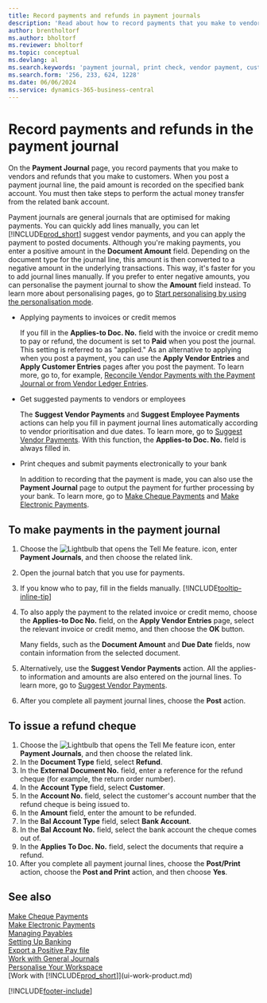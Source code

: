 ```yaml
---
title: Record payments and refunds in payment journals
description: 'Read about how to record payments that you make to vendors, and refunds that you make to customers, on the Payment Journal page.'
author: brentholtorf
ms.author: bholtorf
ms.reviewer: bholtorf
ms.topic: conceptual
ms.devlang: al
ms.search.keywords: 'payment journal, print check, vendor payment, customer refund, refund check, creditor, debt, balance due, AP'
ms.search.form: '256, 233, 624, 1228'
ms.date: 06/06/2024
ms.service: dynamics-365-business-central
---
```

# Record payments and refunds in the payment journal

On the **Payment Journal** page, you record payments that you make to vendors and refunds that you make to customers. When you post a payment journal line, the paid amount is recorded on the specified bank account. You must then take steps to perform the actual money transfer from the related bank account.  

Payment journals are general journals that are optimised for making payments. You can quickly add lines manually, you can let [!INCLUDE[prod_short](includes/prod_short.md)] suggest vendor payments, and you can apply the payment to posted documents. Although you're making payments, you enter a positive amount in the **Document Amount** field. Depending on the document type for the journal line, this amount is then converted to a negative amount in the underlying transactions. This way, it's faster for you to add journal lines manually. If you prefer to enter negative amounts, you can personalise the payment journal to show the **Amount** field instead. To learn more about personalising pages, go to [Start personalising by using the personalisation mode](ui-personalization-user.md#start-personalizing-by-using-the-personalization-mode).  

- Applying payments to invoices or credit memos

    If you fill in the **Applies-to Doc. No.** field with the invoice or credit memo to pay or refund, the document is set to **Paid** when you post the journal. This setting is referred to as "applied." As an alternative to applying when you post a payment, you can use the **Apply Vendor Entries** and **Apply Customer Entries** pages after you post the payment. To learn more, go to, for example, [Reconcile Vendor Payments with the Payment Journal or from Vendor Ledger Entries](payables-how-apply-purchase-transactions-manually.md).  

- Get suggested payments to vendors or employees

    The **Suggest Vendor Payments** and **Suggest Employee Payments** actions can help you fill in payment journal lines automatically according to vendor prioritisation and due dates. To learn more, go to [Suggest Vendor Payments](payables-how-suggest-vendor-payments.md). With this function, the **Applies-to Doc. No.** field is always filled in.  

- Print cheques and submit payments electronically to your bank

    In addition to recording that the payment is made, you can also use the **Payment Journal** page to output the payment for further processing by your bank. To learn more, go to [Make Cheque Payments](payables-how-work-checks.md) and [Make Electronic Payments](finance-make-payments-with-bank-data-conversion-service-or-sepa-credit-transfer.md#exporting-payments-to-a-bank-file).  

## To make payments in the payment journal

1. Choose the ![Lightbulb that opens the Tell Me feature.](media/ui-search/search_small.png "Tell me what you want to do") icon, enter **Payment Journals**, and then choose the related link.
2. Open the journal batch that you use for payments.
3. If you know who to pay, fill in the fields manually. [!INCLUDE[tooltip-inline-tip](includes/tooltip-inline-tip_md.md)]
4. To also apply the payment to the related invoice or credit memo, choose the **Applies-to Doc No.** field, on the **Apply Vendor Entries** page, select the relevant invoice or credit memo, and then choose the **OK** button.

    Many fields, such as the **Document Amount** and **Due Date** fields, now contain information from the selected document.
5. Alternatively, use the **Suggest Vendor Payments** action. All the applies-to information and amounts are also entered on the journal lines. To learn more, go to [Suggest Vendor Payments](payables-how-suggest-vendor-payments.md).
6. After you complete all payment journal lines, choose the **Post** action.

## To issue a refund cheque

1. Choose the ![Lightbulb that opens the Tell Me feature](media/ui-search/search_small.png "Tell me what you want to do") icon, enter **Payment Journals**, and then choose the related link.
2. In the **Document Type** field, select **Refund**.  
3. In the **External Document No.** field, enter a reference for the refund cheque (for example, the return order number).  
4. In the **Account Type** field, select **Customer**.  
5. In the **Account No.** field, select the customer's account number that the refund cheque is being issued to.  
6. In the **Amount** field, enter the amount to be refunded.  
7. In the **Bal Account Type** field, select **Bank Account**.  
8. In the **Bal Account No.** field, select the bank account the cheque comes out of.  
9. In the **Applies To Doc. No.** field, select the documents that require a refund.  
10. After you complete all payment journal lines, choose the **Post/Print** action, choose the **Post and Print** action, and then choose **Yes**.  
  
## See also 

[Make Cheque Payments](payables-how-work-checks.md)  
[Make Electronic Payments](finance-make-payments-with-bank-data-conversion-service-or-sepa-credit-transfer.md#exporting-payments-to-a-bank-file)  
[Managing Payables](payables-manage-payables.md)  
[Setting Up Banking](bank-setup-banking.md)  
[Export a Positive Pay file](finance-how-positive-pay.md)  
[Work with General Journals](ui-work-general-journals.md)  
[Personalise Your Workspace](ui-personalization-user.md)  
[Work with [!INCLUDE[prod_short](includes/prod_short.md)]](ui-work-product.md)  

[!INCLUDE[footer-include](includes/footer-banner.md)]
